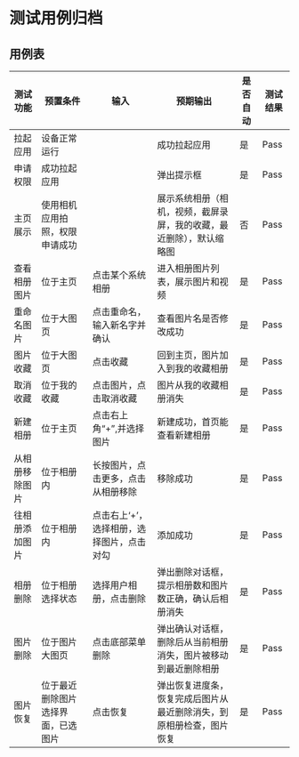 # 测试用例归档

## 用例表

| 测试功能    |预置条件|输入|预期输出|是否自动|测试结果|
|---------|-------------------------|--------------------------------|--------------------------------|--------------------------------|--------------------------------|
| 拉起应用    |设备正常运行|		|成功拉起应用|是|Pass|
| 申请权限    |成功拉起应用|		|弹出提示框|是|Pass|
| 主页展示    |使用相机应用拍照，权限申请成功|	|展示系统相册（相机，视频，截屏录屏，我的收藏，最近删除），默认缩略图|否|Pass|
| 查看相册图片  |位于主页|点击某个系统相册|进入相册图片列表，展示图片和视频|是|Pass|
| 重命名图片    |位于大图页|点击重命名，输入新名字并确认|查看图片名是否修改成功|是|Pass|
| 图片收藏    |	位于大图页|点击收藏|回到主页，图片加入到我的收藏相册|是|Pass|
| 取消收藏    |	位于我的收藏|点击图片，点击取消收藏|图片从我的收藏相册消失|是|Pass|
| 新建相册    |位于主页|点击右上角“+”,并选择图片|新建成功，首页能查看新建相册|是|Pass|
| 从相册移除图片   |位于相册内|长按图片，点击更多，点击从相册移除|移除成功|是|Pass|
| 往相册添加图片   |位于相册内|点击右上‘+’，选择相册，选择图片，点击对勾|添加成功|是|Pass|
| 相册删除    |	位于相册选择状态|选择用户相册，点击删除|弹出删除对话框，提示相册数和图片数正确，确认后相册消失|是|Pass|
| 图片删除    |	位于图片大图页|点击底部菜单删除|弹出确认对话框，删除后从当前相册消失，图片被移动到最近删除相册|是|Pass|
| 图片恢复    |	位于最近删除图片选择界面，已选图片|点击恢复|弹出恢复进度条，恢复完成后图片从最近删除消失，到原相册检查，图片恢复|是|Pass|